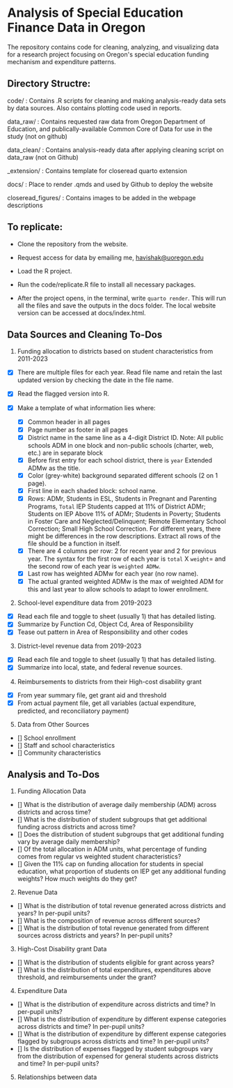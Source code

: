 # Analysis of Special Education Finance Data in Oregon

The repository contains code for cleaning, analyzing, and visualizing data for a research project focusing on Oregon's special education funding mechanism and expenditure patterns.

## Directory Structre:

code/ : Contains .R scripts for cleaning and making analysis-ready data sets by data sources. Also contains plotting code used in reports.

data_raw/ : Contains requested raw data from Oregon Department of Education, and publically-available Common Core of Data for use in the study (not on github)

data_clean/ : Contains analysis-ready data after applying cleaning script on data_raw (not on Github)

_extension/ : Contains template for closeread quarto extension

docs/ : Place to render .qmds and used by Github to deploy the website

closeread_figures/ : Contains images to be added in the webpage descriptions

## To replicate:

- Clone the repository from the website.

- Request access for data by emailing me, havishak@uoregon.edu

- Load the R project.

- Run the code/replicate.R file to install all necessary packages.

-  After the project opens, in the terminal, write `quarto render`. This will run all the files and save the outputs in the docs folder. The local website version can be accessed at docs/index.html. 


## Data Sources and Cleaning To-Dos

1.  Funding allocation to districts based on student characteristics from 2011-2023

-   [x] There are multiple files for each year. Read file name and retain the last updated version by checking the date in the file name.

-   [x] Read the flagged version into R.

-   [x] Make a template of what information lies where:

    -   [x] Common header in all pages
    -   [x] Page number as footer in all pages
    -   [x] District name in the same line as a 4-digit District ID. Note: All public schools ADM in one block and non-public schools (charter, web, etc.) are in separate block
    -   [x] Before first entry for each school district, there is `year` Extended ADMw as the title.
    -   [x] Color (grey-white) background separated different schools (2 on 1 page).
    -   [x] First line in each shaded block: school name.
    -   [x] Rows: ADMr, Students in ESL, Students in Pregnant and Parenting Programs, `Total` IEP Students capped at 11% of District ADMr; Students on IEP Above 11% of ADMr; Students in Poverty; Students in Foster Care and Neglected/Delinquent; Remote Elementary School Correction; Small High School Correction. For different years, there might be differences in the row descriptions. Extract all rows of the file should be a function in itself.
    -   [x] There are 4 columns per row: 2 for recent year and 2 for previous year. The syntax for the first row of each year is `total` X `weight`= and the second row of each year is `weighted ADMw`.
    -   [x] Last row has weighted ADMw for each year (no row name).
    -   [x] The actual granted weighted ADMw is the max of weighted ADM for this and last year to allow schools to adapt to lower enrollment.

2.  School-level expenditure data from 2019-2023

-   [x] Read each file and toggle to sheet (usually 1) that has detailed listing.
-   [x] Summarize by Function Cd, Object Cd, Area of Responsibility
-   [x] Tease out pattern in Area of Responsibility and other codes

3.  District-level revenue data from 2019-2023

-   [x] Read each file and toggle to sheet (usually 1) that has detailed listing.
-   [x] Summarize into local, state, and federal revenue sources.

4.  Reimbursements to districts from their High-cost disability grant

-   [x] From year summary file, get grant aid and threshold
-   [x] From actual payment file, get all variables (actual expenditure, predicted, and reconciliatory payment)

5.  Data from Other Sources

-   [] School enrollment
-   [] Staff and school characteristics
-   [] Community characteristics

## Analysis and To-Dos

1. Funding Allocation Data

-   [] What is the distribution of average daily membership (ADM) across districts and across time?
-   [] What is the distribution of student subgroups that get additional funding across districts and across time?
-   [] Does the distribution of student subgroups that get additional funding vary by average daily membership?
-   [] Of the total allocation in ADM units, what percentage of funding comes from regular vs weighted student characteristics?
-   [] Given the 11% cap on funding allocation for students in special education, what proportion of students on IEP get any additional funding weights? How much weights do they get?

2. Revenue Data

-   [] What is the distribution of total revenue generated across districts and years? In per-pupil units?
-   [] What is the composition of revenue across different sources? 
-   [] What is the distribution of total revenue generated from different sources across districts and years? In per-pupil units?

3. High-Cost Disability grant Data

-   [] What is the distribution of students eligible for grant across years?
-   [] What is the distribution of total expenditures, expenditures above threshold, and reimbursements under the grant?

4. Expenditure Data

-   [] What is the distribution of expenditure across districts and time? In per-pupil units?
-   [] What is the distribution of expenditure by different expense categories across districts and time? In per-pupil units?
-   [] What is the distribution of expenditure by different expense categories flagged by subgroups across districts and time? In per-pupil units?
-   [] Is the distribution of expenses flagged by student subgroups vary from the distribution of expensed for general students across districts and time? In per-pupil units?

5.  Relationships between data



